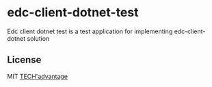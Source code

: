 # edc-client-dotnet-test
Edc client dotnet test is a test application for implementing edc-client-dotnet solution

## License

MIT [TECH'advantage](mailto:contact@tech-advantage.com)
